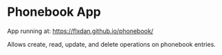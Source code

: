 # Phonebook App

App running at: https://flxdan.github.io/phonebook/

Allows create, read, update, and delete operations on phonebook entries.
